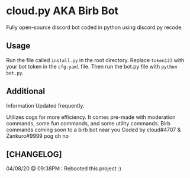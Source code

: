 # cloud.py AKA Birb Bot

Fully open-source discord bot coded in python using discord.py recode.

## Usage

Run the file called `install.py` in the root directory. Replace `token123` with your bot token in the `cfg.yaml` file.
Then run the bot.py file with `python bot.py`.
## Additional

Information Updated frequently.

Utilizes cogs for more efficiency.
It comes pre-made with moderation commands, some fun commands, and some utility commands.
Birb commands coming soon to a birb bot near you
Coded by cloud#4707 & Zankuro#9999
pog oh no

## [CHANGELOG]


04/08/20 @ 09:38PM : Rebooted this project :)
